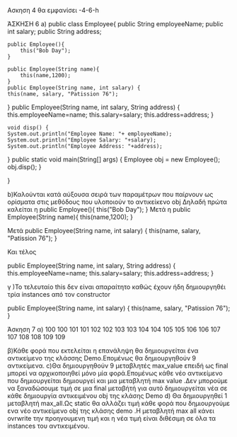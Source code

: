 Ασκηση 4
θα εμφανίσει -4-6-h

ΆΣΚΗΣΗ 6 a)
public class Employee{
	public String employeeName;
	public int salary;
	public String address;

	public Employee(){
		this("Bob Day");
	}

	public Employee(String name){
		this(name,1200);
	}
	public Employee(String name, int salary) {
 	this(name, salary, "Patission 76");
 }
 	public Employee(String name, int salary, String address) {
 	this.employeeName=name;
 	this.salary=salary;
 	this.address=address;
 }

 	void disp() {
 	System.out.println("Employee Name: "+ employeeName);
 	System.out.println("Employee Salary: "+salary);
 	System.out.println("Employee Address: "+address);
 }
 public static void main(String[] args) {
 Employee obj = new Employee();
 obj.disp();
 } 

}

b)Καλούνται κατά αύξουσα σειρά των παραμέτρων που παίρνουν ως ορίσματα στις μεθόδους που υλοποιούν το αντικείκενο obj
Δηλαδή πρώτα καλείται η
public Employee(){
		this("Bob Day");
	}
Μετά η 
public Employee(String name){
		this(name,1200);
	}

Μετά
 public Employee(String name, int salary) {
 	this(name, salary, "Patission 76");
 }


Και τέλος

public Employee(String name, int salary, String address) {
 	this.employeeName=name;
 	this.salary=salary;
 	this.address=address;
 }

 γ )Το τελευταίο this δεν είναι απαραίτητο καθώς έχουν ήδη δημιουργηθέι τρία instances από τον constructor 

 public Employee(String name, int salary) {
 	this(name, salary, "Patission 76");
 }


Άσκηση 7
α) 
100
100
101
101
102
102
103
103
104
104
105
105
106
106
107
107
108
108
109
109


β)Κάθε φορά που εκτελείται η επανάληψη θα δημιουργείται ένα αντικείμενο της κλάσσης Demo.Επομένως θα δημιουργηθούν 9 αντικείμενα.
c)Θα δημιουργηθούν 9 μεταβλητές max_value επειδή ως final μπορεί να αρχικοποιηθεί μόνο μία φορά.Επομένως κάθε νέο αντικείμενο που δημιουργείται δημιουργεί και μια μεταβλητή max value .Δεν μπορούμε να ξαναδώσουμε τιμή σε μια final μεταβήτή για αυτό δημιουργείται νέα σε κάθε δημιουργία αντικειμένου obj της κλάσης Demo
d) Θα δημιουργηθεί 1 μεταβλητή max_all.Ως static θα αλλάζει τιμή κάθε φορά που δημιουργούμε ενα νέο αντικείμενο obj της κλάσης demo .Η μεταβλητή max all κάνει ovrwrite την προηγουμενη τιμή και η νέα τιμή είναι διθέσιμη σε όλα τα instances του αντικειμένου.     